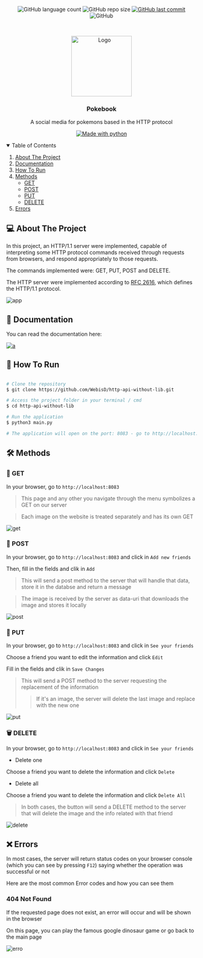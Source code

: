 <p align="center">
  <img alt="GitHub language count" src="https://img.shields.io/github/languages/count/WebisD/http-api-without-lib">

  <img alt="GitHub repo size" src="https://img.shields.io/github/repo-size/WebisD/http-api-without-lib">
  
  <a href="https://github.com/WebisD/http-api-without-lib/commits/master">
    <img alt="GitHub last commit" src="https://img.shields.io/github/last-commit/WebisD/http-api-without-lib">
  </a>
  
   <img alt="GitHub" src="https://img.shields.io/github/license/WebisD/http-api-without-lib">
</p>
<!-- PROJECT LOGO -->
<br />
<p align="center">
  <a href="https://github.com/WebisD/http-api-without-lib">
    <img src=".github/logo.png" alt="Logo" width="160" height="160">
  </a>

  <h3 align="center">Pokebook</h3>

  <p align="center">
    A social media for pokemons based in the HTTP protocol
  </p>
</p>

<p align="center">
  <a href="https://www.python.org/">
    <img alt="Made with python" src="http://ForTheBadge.com/images/badges/made-with-python.svg">
  </a>
</p>


<!-- TABLE OF CONTENTS -->
<details open="open">
  <summary>Table of Contents</summary>
  <ol>
    <li>
      <a href="#-about-the-project">About The Project</a>
    </li>
    <li>
      <a href="#-documentation">Documentation</a>
    </li>
    <li>
      <a href="#-how-to-run">How To Run</a>
    </li>
    <li>
      <a href="#-methods">Methods</a>
        <ul>
          <li><a href="#-get">GET</a></li>
          <li><a href="#-post">POST</a></li>
          <li><a href="#-put">PUT</a></li>
          <li><a href="#%EF%B8%8F-delete">DELETE</a></li>
        </ul>
    </li>
    <li>
      <a href="#-errors">Errors</a>
    </li>
  </ol>
</details>


<!-- ABOUT THE PROJECT -->
## 💻 About The Project
In this project, an HTTP/1.1 server were implemented, capable of interpreting some HTTP protocol commands received through requests from browsers, and respond appropriately to those requests.

The commands implemented were: GET, PUT, POST and DELETE.

The HTTP server were implemented according to [RFC 2616](https://tools.ietf.org/html/rfc2616), which defines the HTTP/1.1 protocol.

![app](https://github.com/WebisD/http-api-without-lib/blob/master/.github/app.gif)

<!-- DOCUMENTATION -->
## 📖 Documentation
You can read the documentation here:   

<a href="https://webisd.github.io/http-api-without-lib">
  <img alt="a" src="https://img.shields.io/badge/read-documentation-blue?style=for-the-badge">
</a>

<!-- HOW TO RUN -->
## 🚀 How To Run
```bash

# Clone the repository
$ git clone https://github.com/WebisD/http-api-without-lib.git

# Access the project folder in your terminal / cmd
$ cd http-api-without-lib

# Run the application
$ python3 main.py

# The application will open on the port: 8083 - go to http://localhost:8083

```


<!-- HOW TO RUN -->
## 🛠 Methods
### 🤲 GET
In your browser, go to `http://localhost:8083`

> This page and any other you navigate through the menu symbolizes a GET on our server

> Each image on the website is treated separately and has its own GET

![get](https://github.com/WebisD/http-api-without-lib/blob/master/.github/get.gif)

### 📮 POST
In your browser, go to `http://localhost:8083` and click in `Add new friends`

Then, fill in the fields and clik in `Add`

> This will send a post method to the server that will handle that data, store it in the databse and return a message

> The image is received by the server as data-uri that downloads the image and stores it locally

![post](https://github.com/WebisD/http-api-without-lib/blob/master/.github/post.gif)

### 🔀 PUT
In your browser, go to `http://localhost:8083` and click in `See your friends`

Choose a friend you want to edit the information and click `Edit`

Fill in the fields and clik in `Save Changes`

> This will send a POST method to the server requesting the replacement of the information
> > If it's an image, the server will delete the last image and replace with the new one


![put](https://github.com/WebisD/http-api-without-lib/blob/master/.github/put.gif)

### 🗑️ DELETE
In your browser, go to `http://localhost:8083` and click in `See your friends`

* Delete one

Choose a friend you want to delete the information and click `Delete`

* Delete all

Choose a friend you want to delete the information and click `Delete All`

> In both cases, the button will send a DELETE method to the server that will delete the image and the info related with that friend

![delete](https://github.com/WebisD/http-api-without-lib/blob/master/.github/delete.gif)

## ❌ Errors
In most cases, the server will return status codes on your browser console (which you can see by pressing `F12`) saying whether the operation was successful or not

Here are the most common Error codes and how you can see them

### 404 Not Found
If the requested page does not exist, an error will occur and will be shown in the browser

On this page, you can play the famous google dinosaur game or go back to the main page

![erro](https://github.com/WebisD/http-api-without-lib/blob/master/.github/erro.gif)



